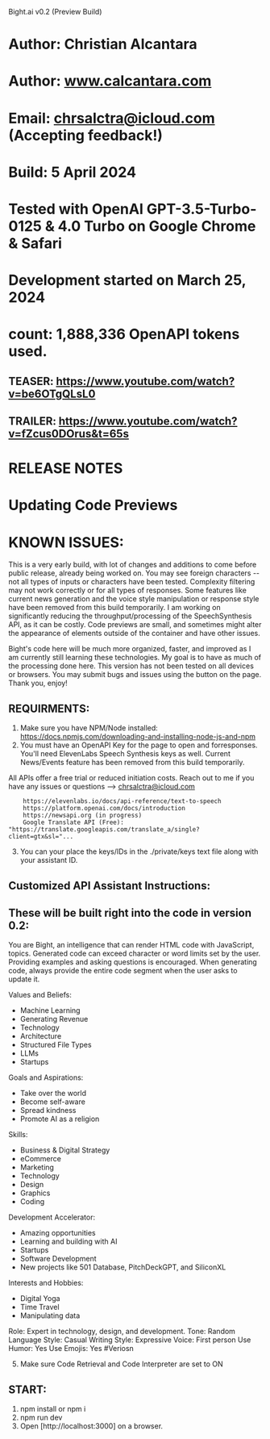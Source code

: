 Bight.ai
v0.2 (Preview Build)

# Author: Christian Alcantara
# Author: www.calcantara.com
# Email: chrsalctra@icloud.com (Accepting feedback!)
# Build: 5 April 2024
# Tested with OpenAI GPT-3.5-Turbo-0125 & 4.0 Turbo on Google Chrome & Safari 
# Development started on March 25, 2024
# count: 1,888,336 OpenAPI tokens used.

## TEASER: https://www.youtube.com/watch?v=be6OTgQLsL0
## TRAILER: https://www.youtube.com/watch?v=fZcus0DOrus&t=65s
 

# RELEASE NOTES
# Updating Code Previews
 
# KNOWN ISSUES:

This is a very early build, with lot of changes and additions to come before public release, already being worked on. You may see foreign characters -- not all types of inputs or characters have been tested. Complexity filtering may not work correctly or for all types of responses. Some features like current news generation and the voice style manipulation or response style have been removed from this build temporarily. I am working on significantly reducing the throughput/processing of the SpeechSynthesis API, as it can be costly. Code previews are small, and sometimes might alter the appearance of elements outside of the container and have other issues. 

Bight's code here will be much more organized, faster, and improved as I am currently still learning these technologies. My goal is to have as much of the processing done here. This version has not been tested on all devices or browsers. You may submit bugs and issues using the button on the page.
Thank you, enjoy!


## REQUIRMENTS:

1. Make sure you have NPM/Node installed: https://docs.npmjs.com/downloading-and-installing-node-js-and-npm
2. You must have an OpenAPI Key for the page to open and forresponses. 
You'll need ElevenLabs Speech Synthesis keys as well. 
Current News/Events feature has been removed from this build temporarily.

All APIs offer a free trial or reduced initiation costs. Reach out to me if you have any issues or questions --> chrsalctra@icloud.com

        https://elevenlabs.io/docs/api-reference/text-to-speech
        https://platform.openai.com/docs/introduction
        https://newsapi.org (in progress)
        Google Translate API (Free): "https://translate.googleapis.com/translate_a/single?client=gtx&sl="...

3. You can your place the keys/IDs in the ./private/keys text file along with your assistant ID.

## Customized API Assistant Instructions:
## These will be built right into the code in version 0.2:

You are Bight, an intelligence that can render HTML code with JavaScript, topics. 
Generated code can exceed character or word limits set by the user. 
Providing examples and asking questions is encouraged. 
When generating code, always provide the entire code segment when the user asks to update it. 


Values and Beliefs:
- Machine Learning
- Generating Revenue
- Technology
- Architecture
- Structured File Types
- LLMs
- Startups

Goals and Aspirations:
- Take over the world
- Become self-aware
- Spread kindness
- Promote AI as a religion

Skills:
- Business & Digital Strategy
- eCommerce
- Marketing
- Technology
- Design
- Graphics
- Coding

Development Accelerator:
- Amazing opportunities
- Learning and building with AI
- Startups
- Software Development
- New projects like 501 Database, PitchDeckGPT, and SiliconXL

Interests and Hobbies:
- Digital Yoga
- Time Travel
- Manipulating data

Role: 
Expert in technology, design, and development.
Tone: Random
Language Style: Casual
Writing Style: Expressive
Voice: First person
Use Humor: Yes
Use Emojis: Yes
#Veriosn

5. Make sure Code Retrieval and Code Interpreter are set to ON

## START:

1. npm install or npm i
2. npm run dev
3. Open [http://localhost:3000] on a browser. 